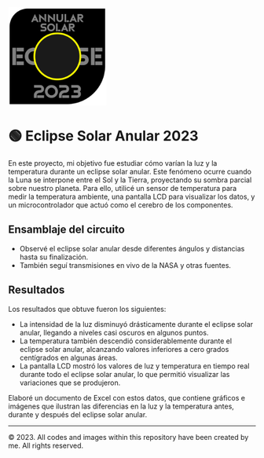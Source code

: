 <img src="MEDIA/PATCH.png" width="200">

# 🟢 Eclipse Solar Anular 2023

En este proyecto, mi objetivo fue estudiar cómo varían la luz y la temperatura durante un eclipse solar anular. Este fenómeno ocurre cuando la Luna se interpone entre el Sol y la Tierra, proyectando su sombra parcial sobre nuestro planeta. Para ello, utilicé un sensor de temperatura para medir la temperatura ambiente, una pantalla LCD para visualizar los datos, y un microcontrolador que actuó como el cerebro de los componentes.

## Ensamblaje del circuito
- Observé el eclipse solar anular desde diferentes ángulos y distancias hasta su finalización.
- También seguí transmisiones en vivo de la NASA y otras fuentes.

## Resultados
Los resultados que obtuve fueron los siguientes: 
- La intensidad de la luz disminuyó drásticamente durante el eclipse solar anular, llegando a niveles casi oscuros en algunos puntos. 
- La temperatura también descendió considerablemente durante el eclipse solar anular, alcanzando valores inferiores a cero grados centígrados en algunas áreas. 
- La pantalla LCD mostró los valores de luz y temperatura en tiempo real durante todo el eclipse solar anular, lo que permitió visualizar las variaciones que se produjeron. 

Elaboré un documento de Excel con estos datos, que contiene gráficos e imágenes que ilustran las diferencias en la luz y la temperatura antes, durante y después del eclipse solar anular.

---

© 2023. All codes and images within this repository have been created by me. All rights reserved.

